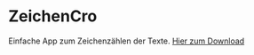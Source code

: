 # ZeichenCro

Einfache App zum Zeichenzählen der Texte.
<a href="https://raw.githubusercontent.com/UnixCro/ZeichenCro/main/ZeichenCro.zip">Hier zum Download</a> 
